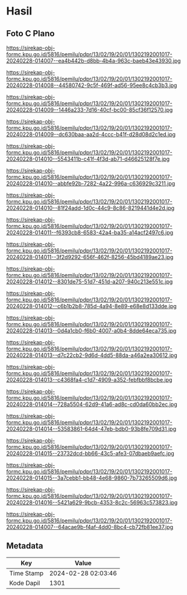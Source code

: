 # Hasil

## Foto C Plano

https://sirekap-obj-formc.kpu.go.id/5816/pemilu/pdpr/13/02/19/20/01/1302192001017-20240228-014007--ea4b442b-d8bb-4b4a-963c-baeb43e43930.jpg

https://sirekap-obj-formc.kpu.go.id/5816/pemilu/pdpr/13/02/19/20/01/1302192001017-20240228-014008--44580742-9c5f-469f-ad56-95ee8c4cb3b3.jpg

https://sirekap-obj-formc.kpu.go.id/5816/pemilu/pdpr/13/02/19/20/01/1302192001017-20240228-014009--1446a233-7d16-40cf-bc00-85cf36f12570.jpg

https://sirekap-obj-formc.kpu.go.id/5816/pemilu/pdpr/13/02/19/20/01/1302192001017-20240228-014009--dc630baa-aa2d-4ccc-b41f-d28d08d2c1ed.jpg

https://sirekap-obj-formc.kpu.go.id/5816/pemilu/pdpr/13/02/19/20/01/1302192001017-20240228-014010--5543411b-c41f-4f3d-ab71-d46625128f7e.jpg

https://sirekap-obj-formc.kpu.go.id/5816/pemilu/pdpr/13/02/19/20/01/1302192001017-20240228-014010--abbfe92b-7282-4a22-996a-c636929c3211.jpg

https://sirekap-obj-formc.kpu.go.id/5816/pemilu/pdpr/13/02/19/20/01/1302192001017-20240228-014010--81f24add-1d0c-44c9-8c86-8219441d4e2d.jpg

https://sirekap-obj-formc.kpu.go.id/5816/pemilu/pdpr/13/02/19/20/01/1302192001017-20240228-014011--f6393cb8-6583-42a4-ba35-a14acf2497c6.jpg

https://sirekap-obj-formc.kpu.go.id/5816/pemilu/pdpr/13/02/19/20/01/1302192001017-20240228-014011--3f2d9292-656f-462f-8256-45bd4189ae23.jpg

https://sirekap-obj-formc.kpu.go.id/5816/pemilu/pdpr/13/02/19/20/01/1302192001017-20240228-014012--8301de75-51d7-451d-a207-940c213e551c.jpg

https://sirekap-obj-formc.kpu.go.id/5816/pemilu/pdpr/13/02/19/20/01/1302192001017-20240228-014012--c6b1b2b8-785d-4a94-8e89-e68e8d133dde.jpg

https://sirekap-obj-formc.kpu.go.id/5816/pemilu/pdpr/13/02/19/20/01/1302192001017-20240228-014013--0d4a1cb0-f6b0-4007-a0b4-8dde64eca735.jpg

https://sirekap-obj-formc.kpu.go.id/5816/pemilu/pdpr/13/02/19/20/01/1302192001017-20240228-014013--d7c22cb2-9d6d-4dd5-88da-a46a2ea30612.jpg

https://sirekap-obj-formc.kpu.go.id/5816/pemilu/pdpr/13/02/19/20/01/1302192001017-20240228-014013--c4368fa4-c1d7-4909-a352-febfbbf8bcbe.jpg

https://sirekap-obj-formc.kpu.go.id/5816/pemilu/pdpr/13/02/19/20/01/1302192001017-20240228-014014--728a5504-62d9-41a6-ad8c-cd0da60bb2ec.jpg

https://sirekap-obj-formc.kpu.go.id/5816/pemilu/pdpr/13/02/19/20/01/1302192001017-20240228-014014--53583861-64d4-47eb-bdb0-93b8fe709d31.jpg

https://sirekap-obj-formc.kpu.go.id/5816/pemilu/pdpr/13/02/19/20/01/1302192001017-20240228-014015--23732dcd-bb66-43c5-afe3-07dbaeb9aefc.jpg

https://sirekap-obj-formc.kpu.go.id/5816/pemilu/pdpr/13/02/19/20/01/1302192001017-20240228-014015--3a7cebb1-bb48-4e68-9860-7b73265509d6.jpg

https://sirekap-obj-formc.kpu.go.id/5816/pemilu/pdpr/13/02/19/20/01/1302192001017-20240228-014016--5421a629-9bcb-4353-8c2c-56963c573823.jpg

https://sirekap-obj-formc.kpu.go.id/5816/pemilu/pdpr/13/02/19/20/01/1302192001017-20240228-014007--64acae9b-f4af-4dd0-8bc4-cb72fb81ee37.jpg


## Metadata

| Key        | Value               |
| ---------- | ------------------- |
| Time Stamp | 2024-02-28 02:03:46 |
| Kode Dapil | 1301                |




